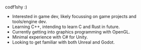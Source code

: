 codf1shy :)
- Interested in game dev, likely focussing on game projects and tools/engine dev.
- Learning C++, intending to learn C and Rust in future.
- Currently getting into graphics programming with OpenGL.
- Minimal experience with C# for Unity.
- Looking to get familiar with both Unreal and Godot.
